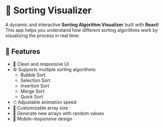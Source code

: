 # 🧠 Sorting Visualizer

A dynamic and interactive **Sorting Algorithm Visualizer** built with **React**!  
This app helps you understand how different sorting algorithms work by visualizing the process in real time.

## 🚀 Features

- 🎨 Clean and responsive UI
- ⚙️ Supports multiple sorting algorithms:
  - Bubble Sort
  - Selection Sort
  - Insertion Sort
  - Merge Sort
  - Quick Sort
- ⏱ Adjustable animation speed
- 🔢 Customizable array size
- 🔄 Generate new arrays with random values
- 📱 Mobile-responsive design


